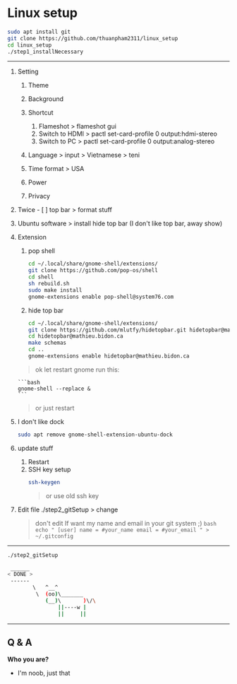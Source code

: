 # Linux setup

```bash
sudo apt install git
git clone https://github.com/thuanpham2311/linux_setup
cd linux_setup
./step1_installNecessary
```

---

1.  Setting

    1. Theme
    2. Background
    3. Shortcut

       1. Flameshot > flameshot gui
       2. Switch to HDMI > pactl set-card-profile 0 output:hdmi-stereo
       3. Switch to PC > pactl set-card-profile 0 output:analog-stereo

    4. Language > input > Vietnamese > teni
    5. Time format > USA
    6. Power
    7. Privacy

2.  Twice - [ ] top bar > format stuff
3.  Ubuntu software > install hide top bar (I don't like top bar, away show)

4.  Extension

    1. pop shell

       ```bash
       cd ~/.local/share/gnome-shell/extensions/
       git clone https://github.com/pop-os/shell
       cd shell
       sh rebuild.sh
       sudo make install
       gnome-extensions enable pop-shell@system76.com
       ```

    2. hide top bar

       ```bash
       cd ~/.local/share/gnome-shell/extensions/
       git clone https://github.com/mlutfy/hidetopbar.git hidetopbar@mathieu.bidon.ca
       cd hidetopbar@mathieu.bidon.ca
       make schemas
       cd ..
       gnome-extensions enable hidetopbar@mathieu.bidon.ca
       ```

    > ok let restart gnome run this:

        ```bash
        gnome-shell --replace &
        ```

    > or just restart

5.  I don't like dock

    ```bash
    sudo apt remove gnome-shell-extension-ubuntu-dock
    ```

6.  update stuff
    1. Restart
    2. SSH key setup
       ```bash
       ssh-keygen
       ```
       > or use old ssh key
7.  Edit file ./step2_gitSetup > change
    > don't edit If want my name and email in your git system ;)
        ```bash
            echo "
            [user]
            name = #your_name
            email = #your_email
            " > ~/.gitconfig
        ```

---

```bash
./step2_gitSetup
```

```bash
 ______
< DONE >
 ------
        \   ^__^
         \  (oo)\_______
            (__)\       )\/\
                ||----w |
                ||     ||
```

---

## Q & A

**Who you are?**

- I'm noob, just that

